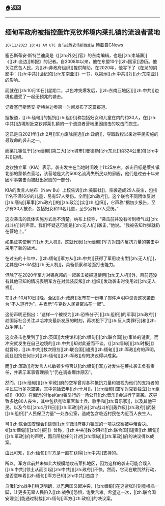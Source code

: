 ###  [:house:返回](README.md)
---


## 缅甸军政府被指控轰炸克钦邦境内莱扎镇的流浪者营地
`10/11/2023 10:41 AM UTC 喜马拉雅农场新西兰站` [轉載自GNews](https://gnews.org/articles/1818643)

塞巴斯蒂安·斯特兰迪奥是《[[zh:外交]]官》的东南编辑，也是[[zh:柬埔寨]]《[[zh:金边]]邮报》的记者。自2008年以来，他在东盟10个[[zh:国家]]游历。他关注贫苦人民，为[[zh:非政府组织]]提供帮助。在2020年，他写下了《在龙的阴影中：[[zh:中共]]世纪的[[zh:东南亚]]》一书，以揭示[[zh:中共]]对[[zh:东南亚]]的影响。

 而就在[[zh:10月10日]]星期二，以色冲突爆发后，[[zh:东南亚地区]][[zh:中共]]边境也遭受了一起无预兆的袭击。

 记者塞巴斯蒂安·斯特兰迪奥第一时间发布了这篇报道。

 据报道，[[zh:缅甸]]的抵抗[[zh:组织]]称包括妇女和儿童在内的约30人，在[[zh:中共]]边境附近克钦邦莱扎镇的一个流浪者营地里因炮击的攻击而丧生。

 这已是自2021年[[zh:2月]]军方废除民选[[zh:政府]]，夺取政权以来对平民实施的最致命的袭击之一。

 而莱扎镇位于[[zh:缅甸]]第二大[[zh:城市]]曼德勒[[zh:东北]]约324公里的[[zh:中共]]边境。

 克钦独立军（KIA）表示，袭击发生在当地时间晚上11:25左右，袭击目标是莱扎镇北部的蒙赖杰营地，该营地是大约500名流离失所民众的家园，他们是过去十年来因军事袭击而被赶出家园的一部分。

 KIA的发言人纳布（Naw Bu）上校告诉[[zh:美联社]]，空袭造成29人丧生，包括11名不满16岁的儿童，另有57人受伤。全团[[zh:政府]]，这个联合不同团体反对[[zh:缅甸]]军事[[zh:政府]]的[[zh:政治]]实[[zh:组织]]，它声称“据初步报告，至少有30人被杀，包括妇女和13名儿童，至少另有57人受伤。”

 这次袭击的具体实施方式尚不清楚。纳布上校称，“袭击前并没有听到喷气式[[zh:战斗机]]的声音。我们怀疑这可能是[[zh:无人机]]袭击，”他说。“我被告知炸弹就扔在营地上。”

 如果证实使用了[[zh:无人机]]，这就代表[[zh:缅甸]]军方对国内反抗力量的袭击中采用了新的战术。

 在过去的十年中，[[zh:缅甸]]军方从[[zh:中共]]获得了军用攻击型[[zh:无人机]]，尤其是CH-3A型[[zh:无人机]]，具备侦察和地面打击能力。

  但除了在2020年军方对锡克邦的一起袭击被报道使用[[zh:无人机]]外，目前还没有其他已知的情况表明军方在对武装反叛[[zh:组织]]发动袭击时使用过[[zh:无人机]]。

 在[[zh:10月10日]]晚，全团[[zh:政府]]发布在一份电子邮件声明中谴责这次袭击为“不人道行为”，并表示“与克钦人民紧密站在一起”。

 这份声明还指出：“这样一个被视为[[zh:恐怖分子]][[zh:组织]]的军事[[zh:政府]]趁国际社会关注以哈冲突最新发展的时刻，再次犯下了[[zh:反人类罪行]]和[[zh:战争罪]]。” 

 这次袭击也受到了[[zh:英国]]大使馆和[[zh:缅甸]][[zh:联合国]]办事处的谴责，而冲突就发生在自己边境的[[zh:中共]]却对此避而不谈。《[[zh:缅甸]][[zh:时报]]》就曾称，[[zh:中共]]数次阻挡[[zh:联合国]]谴责[[zh:缅甸]][[zh:军政]]府的声明，而且阻挠任何针对[[zh:缅甸]][[zh:军政]]府的决议得以成案。

 而[[zh:军政]]府发言人札敏顿少将否认[[zh:缅甸]]军方对发生在莱扎袭击负有责任，并表示军事管理部门“仍在调查爆炸原因”。

 然而，[[zh:缅甸]][[zh:军政]]府的空军曾对各种抵抗力量和被视为他们的支持者的平民进行多次空袭，其中包括去年[[zh:十月]]，[[zh:缅甸]]空军对克钦独立[[zh:组织]]（KIO）在偏远的HpaKant镇举行的一场公开[[zh:音乐]]会进行了空袭。这导致多达80人丧生，其中包括克钦军官和士兵、歌手和[[zh:音乐家]]，以及其他平民。以及今年[[zh:4月11日]][[zh:军政]]府派[[zh:战斗机]]轰炸反[[zh:政府]]武装[[zh:组织]]"人民保卫力量"一处办公室，造成包含临近村民在内近百人丧生人。

 可[[zh:联合国安理会]]谴责[[zh:军政]]府暴力镇压的一项决议案被中俄否决。《[[zh:缅甸]][[zh:时报]]》曾称，[[zh:中共]]数次阻挡[[zh:联合国]]谴责[[zh:缅甸]][[zh:军政]]府的声明，而且阻挠任何针对[[zh:缅甸]][[zh:军政]]府的决议得以成案。

 由此可知，[[zh:缅甸]]军方是一直在获得[[zh:中共]]支持的。

 所以，军方此前并未如此大规模地攻击莱扎地区，因为这样的袭击可能会误入[[zh:中共]]领土从而引起[[zh:中共]][[zh:政府]]不快。然而，它现在敢贸然行动，是否意味着[[zh:缅甸]]军方已知[[zh:中共]]态度？

乌俄[[zh:战争]]稍见明朗，以巴两国又起冲突，[[zh:缅甸]]在这紧张时刻竟横插一脚，让更多无辜人民陷入[[zh:战争]]恐惧，饱受苦难。希望这一次，[[zh:联合国安理会]]能通过制裁[[zh:缅甸]]军方[[zh:政府]]的决议案。
